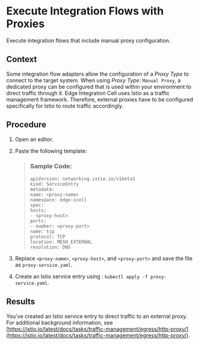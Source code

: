 <!-- loioe9515b5b42e641c4839104ccb860b530 -->

# Execute Integration Flows with Proxies

Execute integration flows that include manual proxy configuration.



## Context

Some integration flow adapters allow the configuration of a *Proxy Type* to connect to the target system. When using *Proxy Type*: `Manual Proxy`, a dedicated proxy can be configured that is used within your environment to direct traffic through it. Edge Integration Cell uses Istio as a traffic management framework. Therefore, external proxies have to be configured specifically for Istio to route traffic accordingly.



## Procedure

1.  Open an editor.

2.  Paste the following template:

    > ### Sample Code:  
    > ```
    > apiVersion: networking.istio.io/v1beta1
    > kind: ServiceEntry
    > metadata:
    > name: <proxy-name>
    > namespace: edge-icell
    > spec:
    > hosts:
    > - <proxy-host>
    > ports:
    > - number: <proxy-port>
    > name: tcp
    > protocol: TCP
    > location: MESH_EXTERNAL
    > resolution: DNS
    > ```

3.  Replace `<proxy-name>`, `<proxy-host>`, and `<proxy-port>` and save the file as `proxy-service.yaml`.

4.  Create an Istio service entry using : `kubectl apply -f proxy-service.yaml`.




<a name="loioe9515b5b42e641c4839104ccb860b530__result_ccr_nhh_yyb"/>

## Results

You've created an Istio service entry to direct traffic to an external proxy. For additional background information, see [https://istio.io/latest/docs/tasks/traffic-management/egress/http-proxy/](https://istio.io/latest/docs/tasks/traffic-management/egress/http-proxy/).

